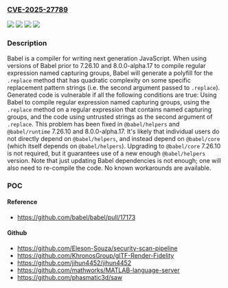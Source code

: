 ### [CVE-2025-27789](https://cve.mitre.org/cgi-bin/cvename.cgi?name=CVE-2025-27789)
![](https://img.shields.io/static/v1?label=Product&message=babel&color=blue)
![](https://img.shields.io/static/v1?label=Version&message=%3C%207.26.10%20&color=brightgreen)
![](https://img.shields.io/static/v1?label=Version&message=%3E%3D%208.0.0-alpha.0%2C%20%3C%208.0.0-alpha.17%20&color=brightgreen)
![](https://img.shields.io/static/v1?label=Vulnerability&message=CWE-1333%3A%20Inefficient%20Regular%20Expression%20Complexity&color=brightgreen)

### Description

Babel is a compiler for writing next generation JavaScript. When using versions of Babel prior to 7.26.10 and 8.0.0-alpha.17 to compile regular expression named capturing groups, Babel will generate a polyfill for the `.replace` method that has quadratic complexity on some specific replacement pattern strings (i.e. the second argument passed to `.replace`). Generated code is vulnerable if all the following conditions are true: Using Babel to compile regular expression named capturing groups, using the `.replace` method on a regular expression that contains named capturing groups, and the code using untrusted strings as the second argument of `.replace`. This problem has been fixed in `@babel/helpers` and `@babel/runtime` 7.26.10 and 8.0.0-alpha.17. It's likely that individual users do not directly depend on `@babel/helpers`, and instead depend on `@babel/core` (which itself depends on `@babel/helpers`). Upgrading to `@babel/core` 7.26.10 is not required, but it guarantees use of a new enough `@babel/helpers` version. Note that just updating Babel dependencies is not enough; one will also need to re-compile the code. No known workarounds are available.

### POC

#### Reference
- https://github.com/babel/babel/pull/17173

#### Github
- https://github.com/Eleson-Souza/security-scan-pipeline
- https://github.com/KhronosGroup/glTF-Render-Fidelity
- https://github.com/jihun4452/jihun4452
- https://github.com/mathworks/MATLAB-language-server
- https://github.com/phasmatic3d/saw

